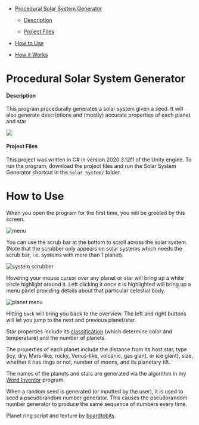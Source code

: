 - [Procedural Solar System Generator](#procedural-solar-system-generator)
      
     - [Description](#description)
     
     - [Project Files](#project-files)
- [How to Use](#how-to-use)
- [How it Works](#how-it-works)

# Procedural Solar System Generator

#### Description

This program procedurally generates a solar system given a seed. It will also generate descriptions and (mostly) accurate properties of each planet and star

![](https://i.ibb.co/Ms4KpbS/system.gif)

#### Project Files

This project was written in C# in version 2020.3.12f1 of the Unity engine. To run the program, download the project files and run the Solar System Generator shortcut in the `Solar System/` folder. 

# How to Use

When you open the program for the first time, you will be greeted by this screen.

![menu](https://i.imgur.com/lj6vCAy.png)

You can use the scrub bar at the bottom to scroll across the solar system. (Note that the scrubber only appears on solar systems which needs the scrub bar, i.e. systems with more than 1 planet). 

![system scrubber](https://i.ibb.co/vw1D3Pb/system-scrub-gif.gif)

Hovering your mouse cursor over any planet or star will bring up a white circle highlight around it. Left clicking it once it is highlighted will bring up a menu panel providing details about that particular celestial body. 

![planet menu](https://i.imgur.com/k1MbY18.png)

Hitting `back` will bring you back to the overview. The left and right buttons will let you jump to the next and previous planet/star. 



Star properties include its [classification](https://en.wikipedia.org/wiki/Stellar_classification) (which determine color and temperature) and the number of planets. 

The properties of each planet include the distance from its host star, type (icy, dry, Mars-like, rocky, Venus-like, volcanic, gas giant, or ice giant), size, whether it has rings or not, number of moons, and its planetary tilt.

The names of the planets and stars are generated via the algorithm in my [Word Inventor](https://github.com/iconsumeplutonium/word-inventor) program.

When a random seed is generated (or inputted by the user), it is used to seed a pseudorandom number generator. This causes the pseudorandom number generator to produce the same sequence of numbers every time.


Planet ring script and texture by [boardtobits](https://github.com/boardtobits/planet-ring-mesh).

